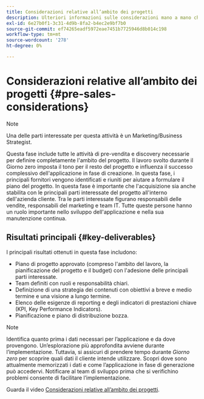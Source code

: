 ```yaml
---
title: Considerazioni relative all’ambito dei progetti
description: Ulteriori informazioni sulle considerazioni mano a mano che un progetto AEM Screens ha un proprio ambito.
exl-id: 6e27b0f1-3c31-4d9b-8fa2-b4ec2e9bf7b0
source-git-commit: ef74265eadf5972eae7451b7725946d8b014c198
workflow-type: tm+mt
source-wordcount: '278'
ht-degree: 0%

---
```


# Considerazioni relative all’ambito dei progetti {#pre-sales-considerations}

>[!NOTE]
>Una delle parti interessate per questa attività è un Marketing/Business Strategist.

Questa fase include tutte le attività di pre-vendita e discovery necessarie per definire completamente l&#39;ambito del progetto. Il lavoro svolto durante il Giorno zero imposta il tono per il resto del progetto e influenza il successo complessivo dell&#39;applicazione in fase di creazione.
In questa fase, i principali fornitori vengono identificati e riuniti per aiutare a formulare il piano del progetto. In questa fase è importante che l&#39;acquisizione sia anche stabilita con le principali parti interessate del progetto all&#39;interno dell&#39;azienda cliente. Tra le parti interessate figurano responsabili delle vendite, responsabili del marketing e team IT. Tutte queste persone hanno un ruolo importante nello sviluppo dell&#39;applicazione e nella sua manutenzione continua.

## Risultati principali {#key-deliverables}

I principali risultati ottenuti in questa fase includono:

* Piano di progetto approvato (compreso l&#39;ambito del lavoro, la pianificazione del progetto e il budget) con l&#39;adesione delle principali parti interessate.
* Team definiti con ruoli e responsabilità chiari.
* Definizione di una strategia dei contenuti con obiettivi a breve e medio termine e una visione a lungo termine.
* Elenco delle esigenze di reporting e degli indicatori di prestazioni chiave (KPI, Key Performance Indicators).
* Pianificazione e piano di distribuzione bozza.

>[!NOTE]
>
>Identifica quanto prima i dati necessari per l’applicazione e da dove provengono. Un’esplorazione più approfondita avviene durante l’implementazione. Tuttavia, si assicuri di prendere tempo durante *Giorno zero* per scoprire quali dati il cliente intende utilizzare. Scopri dove sono attualmente memorizzati i dati e come l’applicazione in fase di generazione può accedervi. Notificare al team di sviluppo prima che si verifichino problemi consente di facilitare l’implementazione.

Guarda il video [Considerazioni relative all’ambito dei progetti](https://experienceleague.adobe.com/en/docs/experience-manager-screens/user-guide/digital-signage-network/project-considerations).

